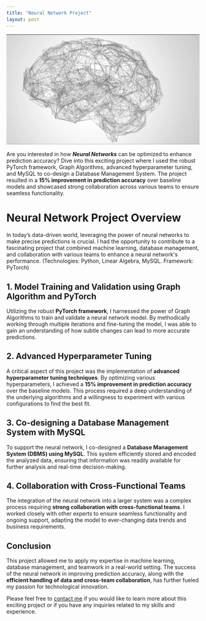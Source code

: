 ```yaml
---
title: "Neural Network Project"
layout: post
---
```


![NNI](https://raw.githubusercontent.com/HongchaoHu/HongchaoHu.github.io/master/NNI.jpg)

Are you interested in how ***Neural Networks*** can be optimized to enhance prediction accuracy? Dive into this exciting project where I used the robust PyTorch framework, Graph Algorithms, advanced hyperparameter tuning, and MySQL to co-design a Database Management System. The project resulted in a **15% improvement in prediction accuracy** over baseline models and showcased strong collaboration across various teams to ensure seamless functionality.


# Neural Network Project Overview


In today’s data-driven world, leveraging the power of neural networks to make precise predictions is crucial. I had the opportunity to contribute to a fascinating project that combined machine learning, database management, and collaboration with various teams to enhance a neural network's performance. (Technologies: Python, Linear Algebra, MySQL. Framework: PyTorch)

## 1. **Model Training and Validation using Graph Algorithm and PyTorch**

Utilizing the robust **PyTorch framework**, I harnessed the power of Graph Algorithms to train and validate a neural network model. By methodically working through multiple iterations and fine-tuning the model, I was able to gain an understanding of how subtle changes can lead to more accurate predictions.

## 2. **Advanced Hyperparameter Tuning**
A critical aspect of this project was the implementation of **advanced hyperparameter tuning techniques**. By optimizing various hyperparameters, I achieved a **15% improvement in prediction accuracy** over the baseline models. This process required a deep understanding of the underlying algorithms and a willingness to experiment with various configurations to find the best fit.

## 3. **Co-designing a Database Management System with MySQL**
To support the neural network, I co-designed a **Database Management System (DBMS) using MySQL**. This system efficiently stored and encoded the analyzed data, ensuring that information was readily available for further analysis and real-time decision-making.

## 4. **Collaboration with Cross-Functional Teams**
The integration of the neural network into a larger system was a complex process requiring **strong collaboration with cross-functional teams**. I worked closely with other experts to ensure seamless functionality and ongoing support, adapting the model to ever-changing data trends and business requirements.

## Conclusion
This project allowed me to apply my expertise in machine learning, database management, and teamwork in a real-world setting. The success of the neural network in improving prediction accuracy, along with the **efficient handling of data and cross-team collaboration**, has further fueled my passion for technological innovation.

Please feel free to [contact me](mailto:hohu@ucsd.edu) if you would like to learn more about this exciting project or if you have any inquiries related to my skills and experience.
